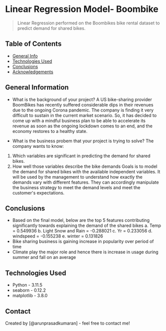 # Linear Regression Model- Boombike
> Linear Regression performed on the Boombikes bike rental dataset to predict demand for shared bikes.


## Table of Contents
* [General Info](#general-information)
* [Technologies Used](#technologies-used)
* [Conclusions](#conclusions)
* [Acknowledgements](#acknowledgements)

## General Information
- What is the background of your project?
A US bike-sharing provider BoomBikes has recently suffered considerable dips in their revenues due to the ongoing Corona pandemic. The company is finding it very difficult to sustain in the current market scenario. So, it has decided to come up with a mindful business plan to be able to accelerate its revenue as soon as the ongoing lockdown comes to an end, and the economy restores to a healthy state. 

- What is the business probem that your project is trying to solve?
The company wants to know:
1. Which variables are significant in predicting the demand for shared bikes.
2. How well those variables describe the bike demands
Goals is to model the demand for shared bikes with the available independent variables. It will be used by the management to understand how exactly the demands vary with different features. They can accordingly manipulate the business strategy to meet the demand levels and meet the customer's expectations.

## Conclusions
- Based on the final model, below are the top 5 features contributing significantly towards explaining the demand of the shared bikes
a. Temp = 0.549936
b. Light Snow and Rain = -0.288021
c. Yr = 0.233056
d. windspeed  = -0.155238
e. winter     = 0.131826
- Bike sharing business is gaining increase in popularity over period of time
- Climate play the major role and hence there is increase in usage during summer and fall on an average

## Technologies Used
- Python - 3.11.5
- seaborn - 0.12.2
- matplotlib - 3.8.0

## Contact
Created by [@arunprasadkumaran] - feel free to contact me!
